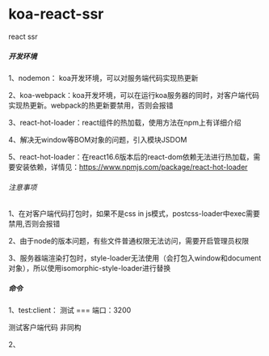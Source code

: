 # koa-react-ssr
react ssr

##### 开发环境

1、nodemon： koa开发环境，可以对服务端代码实现热更新

2、koa-webpack：koa开发坏境，可以在运行koa服务器的同时，对客户端代码实现热更新。webpack的热更新要禁用，否则会报错

3、react-hot-loader：react组件的热加载，使用方法在npm上有详细介绍

4、解决无window等BOM对象的问题，引入模块JSDOM

5、react-hot-loader：在react16.6版本后的react-dom依赖无法进行热加载，需要安装依赖，详情见：https://www.npmjs.com/package/react-hot-loader

###### 注意事项

1、在对客户端代码打包时，如果不是css in js模式，postcss-loader中exec需要禁用,否则会报错

2、由于node的版本问题，有些文件普通权限无法访问，需要开启管理员权限

3、服务器端渲染打包时，style-loader无法使用（会打包入window和document对象），所以使用isomorphic-style-loader进行替换

##### 命令

1、test:client： 测试 === 端口：3200

测试客户端代码 非同构

2、
